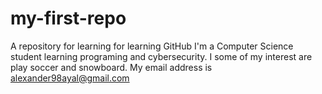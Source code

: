 # my-first-repo
A repository for learning for learning GitHub 
I'm a Computer Science student learning programing and cybersecurity. 
I some of my interest are play soccer and snowboard. 
My email address is alexander98ayal@gmail.com 
